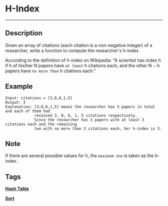 # H-Index
-----
## Description
Given an array of citations (each citation is a non-negative integer) of a researcher, write a function to compute the researcher's h-index.

According to the definition of h-index on Wikipedia: "A scientist has index h if h of his/her N papers have ```at least``` h citations each, and the other N − h papers have ```no more than``` h citations each."

## Example
```
Input: citations = [3,0,6,1,5]
Output: 3 
Explanation: [3,0,6,1,5] means the researcher has 5 papers in total and each of them had 
             received 3, 0, 6, 1, 5 citations respectively. 
             Since the researcher has 3 papers with at least 3 citations each and the remaining 
             two with no more than 3 citations each, her h-index is 3.
```

## Note
If there are several possible values for h, the ```maximum one``` is taken as the h-index.

## Tags
**[Hash Table](https://leetcode.com/tag/hash-table)**

**[Sort](https://leetcode.com/tag/sort)**
